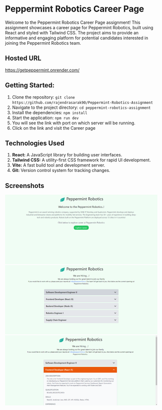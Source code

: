 # Peppermint Robotics Career Page

Welcome to the Peppermint Robotics Career Page assignment! This assignment showcases a career page for Peppermint Robotics, built using React and styled with Tailwind CSS. The project aims to provide an informative and engaging platform for potential candidates interested in joining the Peppermint Robotics team.

## Hosted URL

https://getpeppermint.onrender.com/

## Getting Started:

1. Clone the repository: `git clone https://github.com/rajendrasarak90/Peppermint-Robotics-Assignment`
2. Navigate to the project directory: `cd peppermint-robotics-assignment`
3. Install the dependencies: `npm install`
4. Start the application: `npm run dev`
5. You will see the link with port on which server will be running.
6. Click on the link and visit the Career page

## Technologies Used

1. **React:** A JavaScript library for building user interfaces.
2. **Tailwind CSS:** A utility-first CSS framework for rapid UI development.
3. **Vite:** A fast build tool and development server.
4. **Git:** Version control system for tracking changes.

## Screenshots

![Index Page](<src/screenshots/Screenshot%20(160).png>)
![Career Page](<src/screenshots/Screenshot%20(161).png>)
![Career Page](<src/screenshots/Screenshot%20(162).png>)
